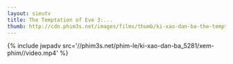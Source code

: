 ```yaml
---
layout: sieutv
title: The Temptation of Eve 3:...
thumb: http://cdn.phim3s.net/images/films/thumb/ki-xao-dan-ba-the-temptation-of-eve-3-her-own-technique-2007.jpg
---
```

{% include jwpadv src='//phim3s.net/phim-le/ki-xao-dan-ba_5281/xem-phim//video.mp4' %}